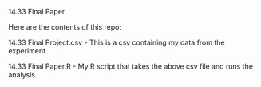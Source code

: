 14.33 Final Paper

Here are the contents of this repo:

14.33 Final Project.csv - This is a csv containing my data from the experiment.

14.33 Final Paper.R - My R script that takes the above csv file and runs the analysis.
